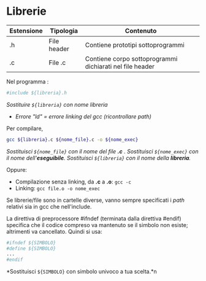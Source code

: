 # Librerie
| Estensione | Tipologia | Contenuto |
| ------ | ------ | ------ |
| .h | File header | Contiene prototipi sottoprogrammi |
| .c | File .c | Contiene corpo sottoprogrammi dichiarati nel file header |

Nel programma :
```sh
#include ${libreria}.h
```
*Sostituire `${libreria}` con nome libreria*

- *Errore "ld" = errore linking del gcc (ricontrollare path)*

Per compilare, 
```sh
gcc ${libreria}.c ${nome_file}.c -o ${nome_exec}
```
*Sostituisci `${nome_file}` con il nome del file **.c** .*
*Sostituisci `${nome_exec}` con il nome dell'**eseguibile**.*
*Sostituisci `${libreria}` con il nome della **libreria**.*

Oppure:
- Compilazione senza linking, da **.c** a **.o**: ``` gcc -c ```
- Linking: ``` gcc file.o -o nome_exec ```

Se librerie/file sono in cartelle diverse, vanno sempre specificati i *path* relativi sia in gcc che nell'include.

La direttiva di preprocessore #ifndef (terminata dalla direttiva #endif) specifica che il codice compreso va mantenuto se il simbolo non esiste; altrimenti va cancellato. Quindi si usa:
```sh
#ifndef ${SIMBOLO}
#define ${SIMBOLO}
...
#endif
```
*Sostituisci `${SIMBOLO}` con simbolo univoco a tua scelta.*n